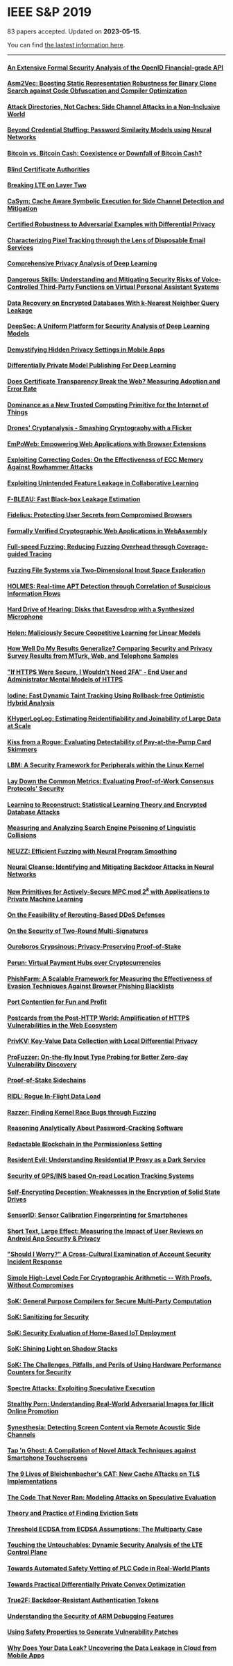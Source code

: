 # IEEE S&P 2019

83 papers accepted. Updated on **2023-05-15**.



You can find [the lastest information here](https://www.ieee-security.org/TC/SP2019/program-papers.html).

---

#### [An Extensive Formal Security Analysis of the OpenID Financial-grade API](https://www.computer.org/csdl/proceedings-article/sp/2019/666000b054/19skg9V4UjS)

#### [Asm2Vec: Boosting Static Representation Robustness for Binary Clone Search against Code Obfuscation and Compiler Optimization](https://www.computer.org/csdl/proceedings-article/sp/2019/666000a038/19skfc3ZfKo)

#### [Attack Directories, Not Caches: Side Channel Attacks in a Non-Inclusive World](https://www.computer.org/csdl/proceedings-article/sp/2019/666000a056/19skfcQwEZq)

#### [Beyond Credential Stuffing: Password Similarity Models using Neural Networks](https://www.computer.org/csdl/proceedings-article/sp/2019/666000a814/19skg2RnrKo)

#### [Bitcoin vs. Bitcoin Cash: Coexistence or Downfall of Bitcoin Cash?](https://www.computer.org/csdl/proceedings-article/sp/2019/666000b290/19skgkbbYOs)

#### [Blind Certificate Authorities](https://www.computer.org/csdl/proceedings-article/sp/2019/666000a107/19skfeYNJBu)

#### [Breaking LTE on Layer Two](https://www.computer.org/csdl/proceedings-article/sp/2019/666000a091/19skfdGbEFa)

#### [CaSym: Cache Aware Symbolic Execution for Side Channel Detection and Mitigation](https://www.computer.org/csdl/proceedings-article/sp/2019/666000a381/19skfzwrSeY)

#### [Certified Robustness to Adversarial Examples with Differential Privacy](https://www.computer.org/csdl/proceedings-article/sp/2019/666000a726/19skfWzmB1K)

#### [Characterizing Pixel Tracking through the Lens of Disposable Email Services](https://www.computer.org/csdl/proceedings-article/sp/2019/666000a562/19skfKm2NZC)

#### [Comprehensive Privacy Analysis of Deep Learning](https://www.computer.org/csdl/proceedings-article/sp/2019/666000b021/19skg8ZskUM)

#### [Dangerous Skills: Understanding and Mitigating Security Risks of Voice-Controlled Third-Party Functions on Virtual Personal Assistant Systems](https://www.computer.org/csdl/proceedings-article/sp/2019/666000a263/19skfw8oHZe)

#### [Data Recovery on Encrypted Databases With k-Nearest Neighbor Query Leakage](https://www.computer.org/csdl/proceedings-article/sp/2019/666000a245/19skfsSzUvm)

#### [DeepSec: A Uniform Platform for Security Analysis of Deep Learning Models](https://www.computer.org/csdl/proceedings-article/sp/2019/666000a398/19skfzVqzGE)

#### [Demystifying Hidden Privacy Settings in Mobile Apps](https://www.computer.org/csdl/proceedings-article/sp/2019/666000a850/19skg3Y4ne0)

#### [Differentially Private Model Publishing For Deep Learning](https://www.computer.org/csdl/proceedings-article/sp/2019/666000a326/19skfxZmfFm)

#### [Does Certificate Transparency Break the Web? Measuring Adoption and Error Rate](https://www.computer.org/csdl/proceedings-article/sp/2019/666000a463/19skfDDURj2)

#### [Dominance as a New Trusted Computing Primitive for the Internet of Things](https://www.computer.org/csdl/proceedings-article/sp/2019/666000b223/19skggDcR0s)

#### [Drones' Cryptanalysis - Smashing Cryptography with a Flicker](https://www.computer.org/csdl/proceedings-article/sp/2019/666000a832/19skg3hM8Qo)

#### [EmPoWeb: Empowering Web Applications with Browser Extensions](https://www.computer.org/csdl/proceedings-article/sp/2019/666000b073/19skgaklcTC)

#### [Exploiting Correcting Codes: On the Effectiveness of ECC Memory Against Rowhammer Attacks](https://www.computer.org/csdl/proceedings-article/sp/2019/666000a279/19skfwyNp5e)

#### [Exploiting Unintended Feature Leakage in Collaborative Learning](https://www.computer.org/csdl/proceedings-article/sp/2019/666000a497/19skfEG4cHC)

#### [F-BLEAU: Fast Black-box Leakage Estimation](https://www.computer.org/csdl/proceedings-article/sp/2019/666000b307/19skgkW1Nh6)

#### [Fidelius: Protecting User Secrets from Compromised Browsers](https://www.computer.org/csdl/proceedings-article/sp/2019/666000a611/19skfMExri0)

#### [Formally Verified Cryptographic Web Applications in WebAssembly](https://www.computer.org/csdl/proceedings-article/sp/2019/666000b002/19skg8v5fZS)

#### [Full-speed Fuzzing: Reducing Fuzzing Overhead through Coverage-guided Tracing](https://www.computer.org/csdl/proceedings-article/sp/2019/666000b122/19skgbGVFEQ)

#### [Fuzzing File Systems via Two-Dimensional Input Space Exploration](https://www.computer.org/csdl/proceedings-article/sp/2019/666000a594/19skfLYOpaw)

#### [HOLMES: Real-time APT Detection through Correlation of Suspicious Information Flows](https://www.computer.org/csdl/proceedings-article/sp/2019/666000a447/19skfCf3Bvi)

#### [Hard Drive of Hearing: Disks that Eavesdrop with a Synthesized Microphone](https://www.computer.org/csdl/proceedings-article/sp/2019/666000a125/19skffuAOaI)

#### [Helen: Maliciously Secure Coopetitive Learning for Linear Models](https://www.computer.org/csdl/proceedings-article/sp/2019/666000a915/19skg6rDmAU)

#### [How Well Do My Results Generalize? Comparing Security and Privacy Survey Results from MTurk, Web, and Telephone Samples](https://www.computer.org/csdl/proceedings-article/sp/2019/666000a227/19skfssKpFu)

#### ["If HTTPS Were Secure, I Wouldn't Need 2FA" - End User and Administrator Mental Models of HTTPS](https://www.computer.org/csdl/proceedings-article/sp/2019/666000b138/19skgc7BXSU)

#### [Iodine: Fast Dynamic Taint Tracking Using Rollback-free Optimistic Hybrid Analysis](https://www.computer.org/csdl/proceedings-article/sp/2019/666000a711/19skfUgAmBi)

#### [KHyperLogLog: Estimating Reidentifiability and Joinability of Large Data at Scale](https://www.computer.org/csdl/proceedings-article/sp/2019/666000a867/19skg4FdoZO)

#### [Kiss from a Rogue: Evaluating Detectability of Pay-at-the-Pump Card Skimmers](https://www.computer.org/csdl/proceedings-article/sp/2019/666000b208/19skgdVak0g)

#### [LBM: A Security Framework for Peripherals within the Linux Kernel](https://www.ieee-security.org/TC/SP2019/papers/402.pdf)

#### [Lay Down the Common Metrics: Evaluating Proof-of-Work Consensus Protocols' Security](https://www.computer.org/csdl/proceedings-article/sp/2019/666000b190/19skgdows2Q)

#### [Learning to Reconstruct: Statistical Learning Theory and Encrypted Database Attacks](https://www.computer.org/csdl/proceedings-article/sp/2019/666000a513/19skfFpLCE0)

#### [Measuring and Analyzing Search Engine Poisoning of Linguistic Collisions](https://www.computer.org/csdl/proceedings-article/sp/2019/666000a432/19skfB2Yiys)

#### [NEUZZ: Efficient Fuzzing with Neural Program Smoothing](https://www.computer.org/csdl/proceedings-article/sp/2019/666000a900/19skg5XghG0)

#### [Neural Cleanse: Identifying and Mitigating Backdoor Attacks in Neural Networks](https://www.computer.org/csdl/proceedings-article/sp/2019/666000a530/19skfH8dcqc)

#### [New Primitives for Actively-Secure MPC mod $2^k$ with Applications to Private Machine Learning](https://www.computer.org/csdl/proceedings-article/sp/2019/666000b325/19skgmsgCsw)

#### [On the Feasibility of Rerouting-Based DDoS Defenses](https://www.computer.org/csdl/proceedings-article/sp/2019/666000a798/19skg2gLbY4)

#### [On the Security of Two-Round Multi-Signatures](https://www.computer.org/csdl/proceedings-article/sp/2019/666000a780/19skg1Mo73a)

#### [Ouroboros Crypsinous: Privacy-Preserving Proof-of-Stake](https://www.computer.org/csdl/proceedings-article/sp/2019/666000a984/19skg85xmi4)

#### [Perun: Virtual Payment Hubs over Cryptocurrencies](https://www.computer.org/csdl/proceedings-article/sp/2019/666000a344/19skfyqk91u)

#### [PhishFarm: A Scalable Framework for Measuring the Effectiveness of Evasion Techniques Against Browser Phishing Blacklists](https://www.computer.org/csdl/proceedings-article/sp/2019/666000a762/19skg1c3soU)

#### [Port Contention for Fun and Profit](https://www.computer.org/csdl/proceedings-article/sp/2019/666000b036/19skg9qqegU)

#### [Postcards from the Post-HTTP World: Amplification of HTTPS Vulnerabilities in the Web Ecosystem](https://www.computer.org/csdl/proceedings-article/sp/2019/666000a948/19skg7hRywM)

#### [PrivKV: Key-Value Data Collection with Local Differential Privacy](https://www.computer.org/csdl/proceedings-article/sp/2019/666000a311/19skfxzf9Hq)

#### [ProFuzzer: On-the-fly Input Type Probing for Better Zero-day Vulnerability Discovery](https://www.computer.org/csdl/proceedings-article/sp/2019/666000a882/19skg5iXfcQ)

#### [Proof-of-Stake Sidechains](https://www.computer.org/csdl/proceedings-article/sp/2019/666000a677/19skfTfR0R2)

#### [RIDL: Rogue In-Flight Data Load](https://www.ieee-security.org/TC/SP2019/papers/588.pdf)

#### [Razzer: Finding Kernel Race Bugs through Fuzzing](https://www.computer.org/csdl/proceedings-article/sp/2019/666000a296/19skfwZLirm)

#### [Reasoning Analytically About Password-Cracking Software](https://www.computer.org/csdl/proceedings-article/sp/2019/666000b272/19skgjBZIGs)

#### [Redactable Blockchain in the Permissionless Setting](https://www.computer.org/csdl/proceedings-article/sp/2019/666000a662/19skfSPsjL2)

#### [Resident Evil: Understanding Residential IP Proxy as a Dark Service](https://www.computer.org/csdl/proceedings-article/sp/2019/666000a170/19skfqL9Dhu)

#### [Security of GPS/INS based On-road Location Tracking Systems](https://www.computer.org/csdl/proceedings-article/sp/2019/666000b092/19skgaJT6Bq)

#### [Self-Encrypting Deception: Weaknesses in the Encryption of Solid State Drives](https://www.ieee-security.org/TC/SP2019/papers/310.pdf)

#### [SensorID: Sensor Calibration Fingerprinting for Smartphones](https://www.ieee-security.org/TC/SP2019/papers/405.pdf)

#### [Short Text, Large Effect: Measuring the Impact of User Reviews on Android App Security & Privacy](https://www.computer.org/csdl/proceedings-article/sp/2019/666000a155/19skfju71AY)

#### ["Should I Worry?" A Cross-Cultural Examination of Account Security Incident Response](https://www.computer.org/csdl/proceedings-article/sp/2019/666000b107/19skgbf6YUw)

#### [Simple High-Level Code For Cryptographic Arithmetic -- With Proofs, Without Compromises](https://www.computer.org/csdl/proceedings-article/sp/2019/666000a073/19skfdhcXdu)

#### [SoK: General Purpose Compilers for Secure Multi-Party Computation](https://www.computer.org/csdl/proceedings-article/sp/2019/666000a479/19skfEah88o)

#### [SoK: Sanitizing for Security](https://www.computer.org/csdl/proceedings-article/sp/2019/666000a187/19skfrsAgbm)

#### [SoK: Security Evaluation of Home-Based IoT Deployment](https://www.computer.org/csdl/proceedings-article/sp/2019/666000a208/19skfrSHm9i)

#### [SoK: Shining Light on Shadow Stacks](https://www.computer.org/csdl/proceedings-article/sp/2019/666000b239/19skghiVT7W)

#### [SoK: The Challenges, Pitfalls, and Perils of Using Hardware Performance Counters for Security](https://www.computer.org/csdl/proceedings-article/sp/2019/666000a362/19skfyZwp9u)

#### [Spectre Attacks: Exploiting Speculative Execution](https://www.computer.org/csdl/proceedings-article/sp/2019/666000a019/19skfbE9KUw)

#### [Stealthy Porn: Understanding Real-World Adversarial Images for Illicit Online Promotion](https://www.computer.org/csdl/proceedings-article/sp/2019/666000a547/19skfIeU7TO)

#### [Synesthesia: Detecting Screen Content via Remote Acoustic Side Channels](https://www.computer.org/csdl/proceedings-article/sp/2019/666000b344/19skgn1bhss)

#### [Tap 'n Ghost: A Compilation of Novel Attack Techniques against Smartphone Touchscreens](https://www.computer.org/csdl/proceedings-article/sp/2019/666000a628/19skfRD5pG8)

#### [The 9 Lives of Bleichenbacher's CAT: New Cache ATtacks on TLS Implementations](https://www.computer.org/csdl/proceedings-article/sp/2019/666000a966/19skg7GQfYs)

#### [The Code That Never Ran: Modeling Attacks on Speculative Evaluation](https://www.computer.org/csdl/proceedings-article/sp/2019/666000a930/19skg6QC42A)

#### [Theory and Practice of Finding Eviction Sets](https://www.computer.org/csdl/proceedings-article/sp/2019/666000a695/19skfTIwuZy)

#### [Threshold ECDSA from ECDSA Assumptions: The Multiparty Case](https://www.computer.org/csdl/proceedings-article/sp/2019/666000a416/19skfAySOLC)

#### [Touching the Untouchables: Dynamic Security Analysis of the LTE Control Plane](https://www.computer.org/csdl/proceedings-article/sp/2019/666000a646/19skfSiOrNC)

#### [Towards Automated Safety Vetting of PLC Code in Real-World Plants](https://www.computer.org/csdl/proceedings-article/sp/2019/666000a577/19skfKLAHHq)

#### [Towards Practical Differentially Private Convex Optimization](https://www.computer.org/csdl/proceedings-article/sp/2019/666000a001/19skfb9dtJu)

#### [True2F: Backdoor-Resistant Authentication Tokens](https://www.computer.org/csdl/proceedings-article/sp/2019/666000a743/19skg0hQSE8)

#### [Understanding the Security of ARM Debugging Features](https://www.computer.org/csdl/proceedings-article/sp/2019/666000b156/19skgcwSgsE)

#### [Using Safety Properties to Generate Vulnerability Patches](https://www.computer.org/csdl/proceedings-article/sp/2019/666000b174/19skgcZPlJe)

#### [Why Does Your Data Leak? Uncovering the Data Leakage in Cloud from Mobile Apps](https://www.computer.org/csdl/proceedings-article/sp/2019/666000a140/19skfg9brLW)

